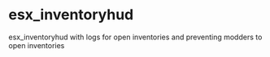 # esx_inventoryhud
esx_inventoryhud with logs for open inventories and preventing modders to open inventories
